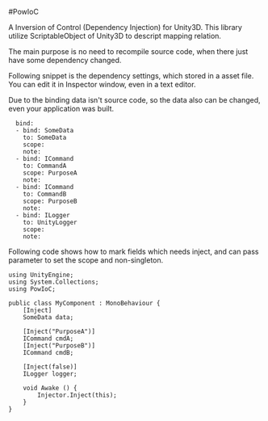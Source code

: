 #PowIoC

A Inversion of Control (Dependency Injection) for Unity3D.
This library utilize ScriptableObject of Unity3D to descript mapping relation.

The main purpose is no need to recompile source code, when there just have some dependency changed.

Following snippet is the dependency settings, which stored in a asset file.
You can edit it in Inspector window, even in a text editor.

Due to the binding data isn't source code, so the data also can be changed, even your application was built.

```
  bind:
  - bind: SomeData
    to: SomeData
    scope: 
    note: 
  - bind: ICommand
    to: CommandA
    scope: PurposeA
    note: 
  - bind: ICommand
    to: CommandB
    scope: PurposeB
    note: 
  - bind: ILogger
    to: UnityLogger
    scope: 
    note: 
```

Following code shows how to mark fields which needs inject, and can pass parameter to set the scope and non-singleton.

```
using UnityEngine;
using System.Collections;
using PowIoC;

public class MyComponent : MonoBehaviour {
	[Inject]
	SomeData data; 

	[Inject("PurposeA")]
	ICommand cmdA;
	[Inject("PurposeB")]
	ICommand cmdB;

	[Inject(false)]
	ILogger logger;

	void Awake () {
		Injector.Inject(this);
	}
}
```